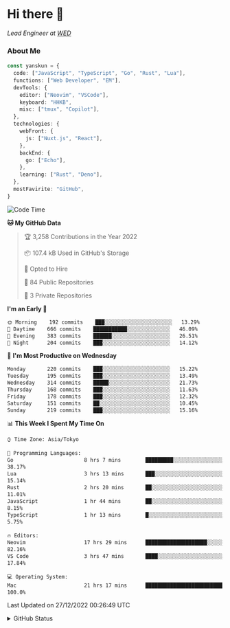 # Hi there&nbsp;:wave:

_Lead Engineer at [WED](https://github.com/wedinc)_

### About Me

```ts
const yanskun = {
  code: ["JavaScript", "TypeScript", "Go", "Rust", "Lua"],
  functions: ["Web Developer", "EM"],
  devTools: {
    editor: ["Neovim", "VSCode"],
    keyboard: "HHKB",
    misc: ["tmux", "Copilot"],
  },
  technologies: {
    webFront: {
      js: ["Nuxt.js", "React"],
    },
    backEnd: {
      go: ["Echo"],
    },
    learning: ["Rust", "Deno"],
  },
  mostFavirite: "GitHub",
}
```

<!--START_SECTION:waka-->
![Code Time](http://img.shields.io/badge/Code%20Time-51%20hrs%2058%20mins-blue)

**🐱 My GitHub Data** 

> 🏆 3,258 Contributions in the Year 2022
 > 
> 📦 107.4 kB Used in GitHub's Storage 
 > 
> 💼 Opted to Hire
 > 
> 📜 84 Public Repositories 
 > 
> 🔑 3 Private Repositories  
 > 
**I'm an Early 🐤** 

```text
🌞 Morning    192 commits    ███░░░░░░░░░░░░░░░░░░░░░░   13.29% 
🌆 Daytime    666 commits    ███████████░░░░░░░░░░░░░░   46.09% 
🌃 Evening    383 commits    ██████░░░░░░░░░░░░░░░░░░░   26.51% 
🌙 Night      204 commits    ███░░░░░░░░░░░░░░░░░░░░░░   14.12%

```
📅 **I'm Most Productive on Wednesday** 

```text
Monday       220 commits    ███░░░░░░░░░░░░░░░░░░░░░░   15.22% 
Tuesday      195 commits    ███░░░░░░░░░░░░░░░░░░░░░░   13.49% 
Wednesday    314 commits    █████░░░░░░░░░░░░░░░░░░░░   21.73% 
Thursday     168 commits    ███░░░░░░░░░░░░░░░░░░░░░░   11.63% 
Friday       178 commits    ███░░░░░░░░░░░░░░░░░░░░░░   12.32% 
Saturday     151 commits    ██░░░░░░░░░░░░░░░░░░░░░░░   10.45% 
Sunday       219 commits    ███░░░░░░░░░░░░░░░░░░░░░░   15.16%

```


📊 **This Week I Spent My Time On** 

```text
⌚︎ Time Zone: Asia/Tokyo

💬 Programming Languages: 
Go                       8 hrs 7 mins        █████████░░░░░░░░░░░░░░░░   38.17% 
Lua                      3 hrs 13 mins       ███░░░░░░░░░░░░░░░░░░░░░░   15.14% 
Rust                     2 hrs 20 mins       ██░░░░░░░░░░░░░░░░░░░░░░░   11.01% 
JavaScript               1 hr 44 mins        ██░░░░░░░░░░░░░░░░░░░░░░░   8.15% 
TypeScript               1 hr 13 mins        █░░░░░░░░░░░░░░░░░░░░░░░░   5.75%

🔥 Editors: 
Neovim                   17 hrs 29 mins      ████████████████████░░░░░   82.16% 
VS Code                  3 hrs 47 mins       ████░░░░░░░░░░░░░░░░░░░░░   17.84%

💻 Operating System: 
Mac                      21 hrs 17 mins      █████████████████████████   100.0%

```


 Last Updated on 27/12/2022 00:26:49 UTC
<!--END_SECTION:waka-->

<details>
<summary>GitHub Status</summary>
<picture>
  <source media="(prefers-color-scheme: dark)" srcset="https://raw.githubusercontent.com/yanskun/yanskun/master/profile-summary-card-output/nord_dark/0-profile-details.svg">
 <img src="https://raw.githubusercontent.com/yanskun/yanskun/master/profile-summary-card-output/default/0-profile-details.svg">
</picture>
<br>
<picture>
  <source media="(prefers-color-scheme: dark)" srcset="https://raw.githubusercontent.com/yanskun/yanskun/master/profile-summary-card-output/nord_dark/1-repos-per-language.svg">
 <img src="https://raw.githubusercontent.com/yanskun/yanskun/master/profile-summary-card-output/default/1-repos-per-language.svg">
</picture>
<picture>
  <source media="(prefers-color-scheme: dark)" srcset="https://raw.githubusercontent.com/yanskun/yanskun/master/profile-summary-card-output/nord_dark/2-most-commit-language.svg">
 <img src="https://raw.githubusercontent.com/yanskun/yanskun/master/profile-summary-card-output/default/2-most-commit-language.svg">
</picture>
<br>
<picture>
  <source media="(prefers-color-scheme: dark)" srcset="https://raw.githubusercontent.com/yanskun/yanskun/master/profile-summary-card-output/nord_dark/3-stats.svg">
 <img src="https://raw.githubusercontent.com/yanskun/yanskun/master/profile-summary-card-output/default/3-stats.svg">
</picture>
<picture>
  <source media="(prefers-color-scheme: dark)" srcset="https://raw.githubusercontent.com/yanskun/yanskun/master/profile-summary-card-output/nord_dark/4-productive-time.svg">
 <img src="https://raw.githubusercontent.com/yanskun/yanskun/master/profile-summary-card-output/default/4-productive-time.svg">
</picture>
</details>
